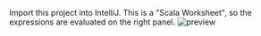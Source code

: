 Import this project into IntelliJ. This is a "Scala Worksheet", so the expressions are evaluated on the right panel.
![preview](http://i.imgur.com/2nXNsbu.png)
